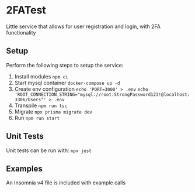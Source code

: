 # 2FATest
Little service that allows for user registration and login, with 2FA functionality

## Setup
Perform the following steps to setup the service:

1. Install modules 
`npm ci`
2. Start mysql container 
`docker-compose up -d`
3. Create env configuration
`echo 'PORT=3000' > .env`
`echo 'ROOT_CONNECTION_STRING="mysql://root:StrongPassword123!@localhost:3306/Users"' > .env`
4. Transpile
`npm run tsc`
5. Migrate
`npx prisma migrate dev`
6. Run
`npm run start`

## Unit Tests
Unit tests can be run with:
`npx jest`

## Examples
An Insomnia v4 file is included with example calls